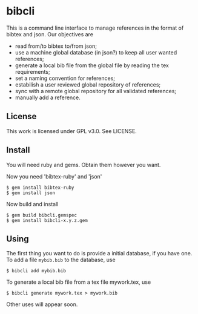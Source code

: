 # bibcli

This is a command line interface to manage references in the format of bibtex
and json.
Our objectives are

- read from/to bibtex to/from json;
- use a machine global database (in json?) to keep all user wanted references;
- generate a local bib file from the global file by reading the tex requirements;
- set a naming convention for references;
- estabilish a user reviewed global repository of references;
- sync with a remote global repository for all validated references;
- manually add a reference.

## License

This work is licensed under GPL v3.0. See LICENSE.

## Install

You will need ruby and gems. Obtain them however you want.

Now you need 'bibtex-ruby' and 'json'

    $ gem install bibtex-ruby
    $ gem install json

Now build and install

    $ gem build bibcli.gemspec
    $ gem install bibcli-x.y.z.gem

## Using

The first thing you want to do is provide a initial database, if you have one.
To add a file `mybib.bib` to the database, use

    $ bibcli add mybib.bib

To generate a local bib file from a tex file mywork.tex, use

    $ bibcli generate mywork.tex > mywork.bib

Other uses will appear soon.
